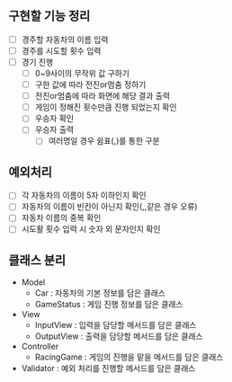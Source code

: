 ## 구현할 기능 정리
- [ ] 경주할 자동차의 이름 입력
- [ ] 경주를 시도할 횟수 입력
- [ ] 경기 진행
    - [ ] 0~9사이의 무작위 값 구하기
    - [ ] 구한 값에 따라 전진or멈춤 정하기
    - [ ] 전진or멈춤에 따라 화면에 해당 결과 출력
    - [ ] 게임이 정해진 횟수만큼 진행 되었는지 확인
    - [ ] 우승자 확인
    - [ ] 우승자 출력
        - [ ] 여러명일 경우 쉼표(,)를 통한 구분

## 예외처리
- [ ] 각 자동차의 이름이 5자 이하인지 확인
- [ ] 자동차의 이름이 빈칸이 아닌지 확인(,,같은 경우 오류)
- [ ] 자동차 이름의 중복 확인
- [ ] 시도활 횟수 입력 시 숫자 외 문자인지 확인

## 클래스 분리
- Model
    - Car : 자동차의 기본 정보를 담은 클래스
    - GameStatus : 게임 진행 정보를 담은 클래스
- View
    - InputView : 입력을 담당할 메서드를 담은 클래스
    - OutputView : 출력을 담당할 메서드를 담은 클래스
- Controller
    - RacingGame : 게임의 진행을 맡을 메서드를 담은 클래스
- Validator : 예외 처리를 진행할 메서드를 담은 클래스